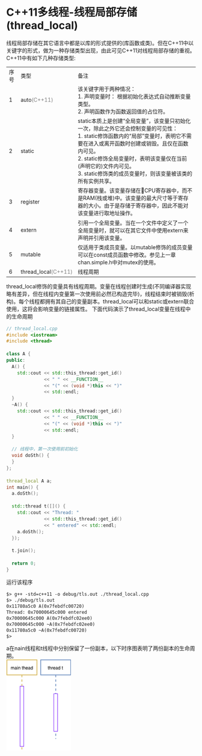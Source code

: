 # C++11多线程-线程局部存储(thread_local)
线程局部存储在其它语言中都是以库的形式提供的(库函数或类)。但在C++11中以关键字的形式，做为一种存储类型出现，由此可见C++11对线程局部存储的重视。C++11中有如下几种存储类型:
<table>
<tr><td>序号</td><td>类型</td><td>备注</td></tr>
<tr><td>1</td><td>auto<font color="gray">(C++11)</font></td><td>该关键字用于两种情况：<br/>1. 声明变量时： 根据初始化表达式自动推断变量类型。<br/>2. 声明函数作为函数返回值的占位符。</td></tr>
<tr><td>2</td><td>static</td><td>static本质上是创建“全局变量”，该变量只初始化一次，除此之外它还会控制变量的可见性：<br/>1. static修饰函数内的“局部”变量时，表明它不需要在进入或离开函数时创建或销毁。且仅在函数内可见。<br/>2. static修饰全局变量时，表明该变量仅在当前(声明它的)文件内可见。<br/>3. static修饰类的成员变量时，则该变量被该类的所有实例共享。</td></tr>
<tr><td>3</td><td>register</td><td>寄存器变量。该变量存储在CPU寄存器中，而不是RAM(栈或堆)中。该变量的最大尺寸等于寄存器的大小。由于是存储于寄存器中，因此不能对该变量进行取地址操作。</td></tr>
<tr><td>4</td><td>extern</td><td>引用一个全局变量。当在一个文件中定义了一个全局变量时，就可以在其它文件中使用extern来声明并引用该变量。</td></tr>
<tr><td>5</td><td>mutable</td><td>仅适用于类成员变量。以mutable修饰的成员变量可以在const成员函数中修改。参见上一章chan.simple.h中对mutex的使用。</td></tr>
<tr><td>6</td><td>thread_local<font color="gray">(C++11)</font></td><td>线程周期</td></tr>
</table>
thread_local修饰的变量具有线程周期。变量在线程创建时生成(不同编译器实现略有差异，但在线程内变量第一次使用前必然已构造完毕)，线程结束时被销毁(析构)。每个线程都拥有其自己的变量副本。thread_local可以和static或extern联合使用，这将会影响变量的链接属性。
下面代码演示了thread_local变量在线程中的生命周期

```c++
// thread_local.cpp
#include <iostream>
#include <thread>

class A {
public:
  A() {
    std::cout << std::this_thread::get_id()
              << " " << __FUNCTION__
              << "(" << (void *)this << ")"
              << std::endl;
  }
  ~A() {
    std::cout << std::this_thread::get_id()
              << " " << __FUNCTION__
              << "(" << (void *)this << ")"
              << std::endl;
  }

  // 线程中，第一次使用前初始化
  void doSth() {
  }
};

thread_local A a;
int main() {
  a.doSth();

  std::thread t([]() {
    std::cout << "Thread: "
              << std::this_thread::get_id()
              << " entered" << std::endl;
    a.doSth();
  });

  t.join();

  return 0;
}
```
运行该程序

```
$> g++ -std=c++11 -o debug/tls.out ./thread_local.cpp
$> ./debug/tls.out
0x11780a5c0 A(0x7febdfc00720)
Thread: 0x70000645c000 entered
0x70000645c000 A(0x7febdfc02ee0)
0x70000645c000 ~A(0x7febdfc02ee0)
0x11780a5c0 ~A(0x7febdfc00720)
$>
```
a在nain线程和t线程中分别保留了一份副本，以下时序图表明了两份副本的生命周期。<br/>
![](./images/thread_local.png)
